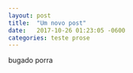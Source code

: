 ```yaml
---
layout: post
title:  "Um novo post"
date:   2017-10-26 01:23:05 -0600
categories: teste prose
---
```

bugado porra
